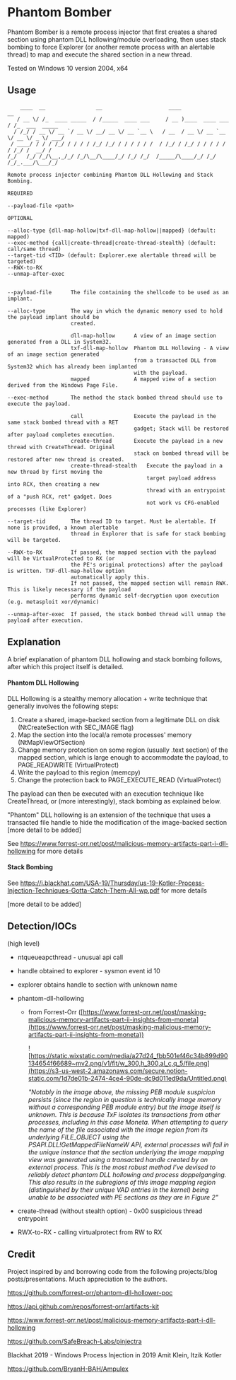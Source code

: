 # Phantom Bomber

Phantom Bomber is a remote process injector that first creates a shared section using phantom DLL hollowing/module overloading, then uses stack bombing to force Explorer (or another remote process with an alertable thread) to map and execute the shared section in a new thread.

Tested on Windows 10 version 2004, x64

## Usage
```
    ____  __                __                     ____                  __             
   / __ \/ /_  ____ _____  / /_____  ____ ___     / __ )____  ____ ___  / /_  ___  _____
  / /_/ / __ \/ __ `/ __ \/ __/ __ \/ __ `__ \   / __  / __ \/ __ `__ \/ __ \/ _ \/ ___/
 / ____/ / / / /_/ / / / / /_/ /_/ / / / / / /  / /_/ / /_/ / / / / / / /_/ /  __/ /    
/_/   /_/ /_/\__,_/_/ /_/\__/\____/_/ /_/ /_/  /_____/\____/_/ /_/ /_/_.___/\___/_/    

Remote process injector combining Phantom DLL Hollowing and Stack Bombing.

REQUIRED

--payload-file <path> 

OPTIONAL

--alloc-type {dll-map-hollow|txf-dll-map-hollow||mapped} (default: mapped)
--exec-method {call|create-thread|create-thread-stealth} (default: call/same thread)
--target-tid <TID> (default: Explorer.exe alertable thread will be targeted)
--RWX-to-RX
--unmap-after-exec


--payload-file      The file containing the shellcode to be used as an implant.

--alloc-type        The way in which the dynamic memory used to hold the payload implant should be
                    created.
                    
                    dll-map-hollow      A view of an image section generated from a DLL in System32.
                    txf-dll-map-hollow  Phantom DLL Hollowing - A view of an image section generated
                                        from a transacted DLL from System32 which has already been implanted
                                        with the payload.
                    mapped              A mapped view of a section derived from the Windows Page File.

--exec-method       The method the stack bombed thread should use to execute the payload.
                    
                    call                Execute the payload in the same stack bombed thread with a RET
                                        gadget; Stack will be restored after payload completes execution.
                    create-thread       Execute the payload in a new thread with CreateThread. Original
                                        stack on bombed thread will be restored after new thread is created.
                    create-thread-stealth   Execute the payload in a new thread by first moving the 
                                            target payload address into RCX, then creating a new
                                            thread with an entrypoint of a "push RCX, ret" gadget. Does 
                                            not work vs CFG-enabled processes (like Explorer)
               
--target-tid        The thread ID to target. Must be alertable. If none is provided, a known alertable 
                    thread in Explorer that is safe for stack bombing will be targeted.

--RWX-to-RX         If passed, the mapped section with the payload will be VirtualProtected to RX (or 
                    the PE's original protections) after the payload is written. TXF-dll-map-hollow option 
                    automatically apply this.
                    If not passed, the mapped section will remain RWX. This is likely necessary if the payload
                    performs dynamic self-decryption upon execution (e.g. metasploit xor/dynamic)

--unmap-after-exec  If passed, the stack bombed thread will unmap the payload after execution.
```


## Explanation

A brief explanation of phantom DLL hollowing and stack bombing follows, after which this project itself is detailed.

#### Phantom DLL Hollowing

DLL Hollowing is a stealthy memory allocation + write technique that generally involves the following steps:
1. Create a shared, image-backed section from a legitimate DLL on disk (NtCreateSection with SEC_IMAGE flag)
2. Map the section into the local/a remote processes' memory (NtMapViewOfSection)
3. Change memory protection on some region (usually .text section) of the mapped section, which is large enough to accommodate the payload, to PAGE_READWRITE (VirtualProtect)
4. Write the payload to this region (memcpy)
5. Change the protection back to PAGE_EXECUTE_READ (VirtualProtect)

The payload can then be executed with an execution technique like CreateThread, or (more interestingly), stack bombing as explained below.

"Phantom" DLL hollowing is an extension of the technique that uses a transacted file handle to hide the modification of the image-backed section \[more detail to be added\]

See https://www.forrest-orr.net/post/malicious-memory-artifacts-part-i-dll-hollowing for more details

#### Stack Bombing

See https://i.blackhat.com/USA-19/Thursday/us-19-Kotler-Process-Injection-Techniques-Gotta-Catch-Them-All-wp.pdf for more details

\[more detail to be added\]


## Detection/IOCs

(high level)
- ntqueueapcthread - unusual api call
- handle obtained to explorer - sysmon event id 10
- explorer obtains handle to section with unknown name
- phantom-dll-hollowing
    - from Forrest-Orr ([https://www.forrest-orr.net/post/masking-malicious-memory-artifacts-part-ii-insights-from-moneta](https://www.forrest-orr.net/post/masking-malicious-memory-artifacts-part-ii-insights-from-moneta))

        ![https://static.wixstatic.com/media/a27d24_fbb501ef46c34b899d90134654f66689~mv2.png/v1/fit/w_300,h_300,al_c,q_5/file.png](https://s3-us-west-2.amazonaws.com/secure.notion-static.com/1d7de01b-2474-4ce4-90de-dc9d011ed9da/Untitled.png)

        _"Notably in the image above, the missing PEB module suspicion persists (since the region in question is technically image memory without a corresponding PEB module entry) but the image itself is unknown. This is because TxF isolates its transactions from other processes, including in this case Moneta. When attempting to query the name of the file associated with the image region from its underlying FILE_OBJECT using the PSAPI.DLL!GetMappedFileNameW API, external processes will fail in the unique instance that the section underlying the image mapping view was generated using a transacted handle created by an external process. This is the most robust method I’ve devised to reliably detect phantom DLL hollowing and process doppelganging. This also results in the subregions of this image mapping region (distinguished by their unique VAD entries in the kernel) being unable to be associated with PE sections as they are in Figure 2"_

- create-thread (without stealth option) - 0x00 suspicious thread entrypoint
- RWX-to-RX - calling virtualprotect from RW to RX

## Credit

Project inspired by and borrowing code from the following projects/blog posts/presentations. Much appreciation to the authors.

https://github.com/forrest-orr/phantom-dll-hollower-poc

https://api.github.com/repos/forrest-orr/artifacts-kit

https://www.forrest-orr.net/post/malicious-memory-artifacts-part-i-dll-hollowing

https://github.com/SafeBreach-Labs/pinjectra

Blackhat 2019 - Windows Process Injection in 2019 Amit Klein, Itzik Kotler

https://github.com/BryanH-BAH/Ampulex
